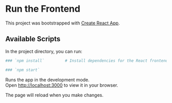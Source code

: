 # Run the Frontend

This project was bootstrapped with [Create React App](https://github.com/facebook/create-react-app).

## Available Scripts

In the project directory, you can run:

```bash
### `npm install`         # Install dependencies for the React frontend

### `npm start`
```

Runs the app in the development mode.\
Open [http://localhost:3000](http://localhost:3000) to view it in your browser.

The page will reload when you make changes.

